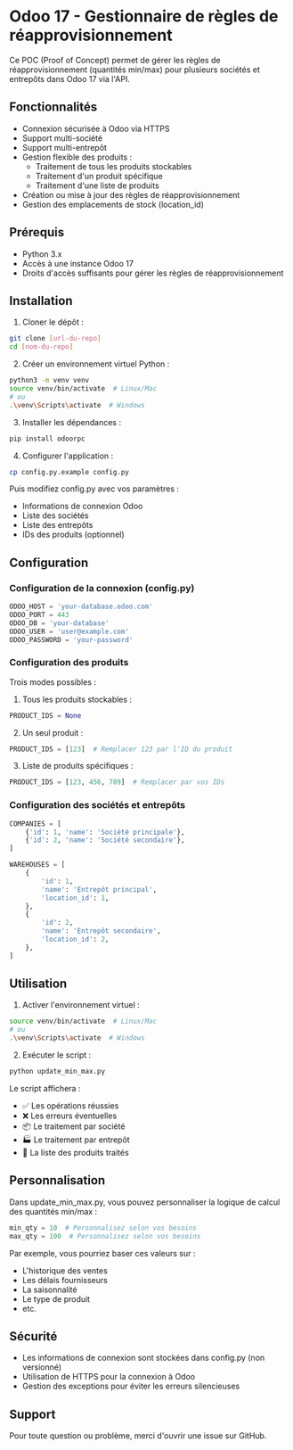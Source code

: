 # Odoo 17 - Gestionnaire de règles de réapprovisionnement

Ce POC (Proof of Concept) permet de gérer les règles de réapprovisionnement (quantités min/max) pour plusieurs sociétés et entrepôts dans Odoo 17 via l'API.

## Fonctionnalités

- Connexion sécurisée à Odoo via HTTPS
- Support multi-société
- Support multi-entrepôt
- Gestion flexible des produits :
  - Traitement de tous les produits stockables
  - Traitement d'un produit spécifique
  - Traitement d'une liste de produits
- Création ou mise à jour des règles de réapprovisionnement
- Gestion des emplacements de stock (location_id)

## Prérequis

- Python 3.x
- Accès à une instance Odoo 17
- Droits d'accès suffisants pour gérer les règles de réapprovisionnement

## Installation

1. Cloner le dépôt :
```bash
git clone [url-du-repo]
cd [nom-du-repo]
```

2. Créer un environnement virtuel Python :
```bash
python3 -m venv venv
source venv/bin/activate  # Linux/Mac
# ou
.\venv\Scripts\activate  # Windows
```

3. Installer les dépendances :
```bash
pip install odoorpc
```

4. Configurer l'application :
```bash
cp config.py.example config.py
```
Puis modifiez config.py avec vos paramètres :
- Informations de connexion Odoo
- Liste des sociétés
- Liste des entrepôts
- IDs des produits (optionnel)

## Configuration

### Configuration de la connexion (config.py)

```python
ODOO_HOST = 'your-database.odoo.com'
ODOO_PORT = 443
ODOO_DB = 'your-database'
ODOO_USER = 'user@example.com'
ODOO_PASSWORD = 'your-password'
```

### Configuration des produits

Trois modes possibles :

1. Tous les produits stockables :
```python
PRODUCT_IDS = None
```

2. Un seul produit :
```python
PRODUCT_IDS = [123]  # Remplacer 123 par l'ID du produit
```

3. Liste de produits spécifiques :
```python
PRODUCT_IDS = [123, 456, 789]  # Remplacer par vos IDs
```

### Configuration des sociétés et entrepôts

```python
COMPANIES = [
    {'id': 1, 'name': 'Société principale'},
    {'id': 2, 'name': 'Société secondaire'},
]

WAREHOUSES = [
    {
        'id': 1,
        'name': 'Entrepôt principal',
        'location_id': 1,
    },
    {
        'id': 2,
        'name': 'Entrepôt secondaire',
        'location_id': 2,
    },
]
```

## Utilisation

1. Activer l'environnement virtuel :
```bash
source venv/bin/activate  # Linux/Mac
# ou
.\venv\Scripts\activate  # Windows
```

2. Exécuter le script :
```bash
python update_min_max.py
```

Le script affichera :
- ✅ Les opérations réussies
- ❌ Les erreurs éventuelles
- 📦 Le traitement par société
- 🏭 Le traitement par entrepôt
- 📝 La liste des produits traités

## Personnalisation

Dans update_min_max.py, vous pouvez personnaliser la logique de calcul des quantités min/max :

```python
min_qty = 10  # Personnalisez selon vos besoins
max_qty = 100  # Personnalisez selon vos besoins
```

Par exemple, vous pourriez baser ces valeurs sur :
- L'historique des ventes
- Les délais fournisseurs
- La saisonnalité
- Le type de produit
- etc.

## Sécurité

- Les informations de connexion sont stockées dans config.py (non versionné)
- Utilisation de HTTPS pour la connexion à Odoo
- Gestion des exceptions pour éviter les erreurs silencieuses

## Support

Pour toute question ou problème, merci d'ouvrir une issue sur GitHub.
